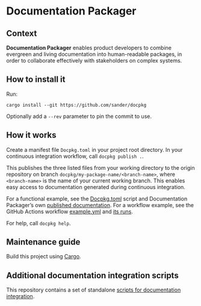 # Documentation Packager

## Context

**Documentation Packager** enables product developers to combine evergreen and living documentation into human-readable packages, in order to collaborate effectively with stakeholders on complex systems.

## How to install it

Run:

```
cargo install --git https://github.com/sander/docpkg
```

Optionally add a `--rev` parameter to pin the commit to use.

## How it works

Create a manifest file `Docpkg.toml` in your project root directory. In your continuous integration workflow, call `docpkg publish .`.

This publishes the three listed files from your working directory to the origin repository on branch `docpkg/my-package-name/<branch-name>`, where `<branch-name>` is the name of your current working branch. This enables easy access to documentation generated during continuous integration.

For a functional example, see the [Docpkg.toml](https://github.com/sander/docpkg/blob/main/Docpkg.toml) script and Documentation Packager’s own [published documentation](https://github.com/sander/docpkg/blob/docpkg/docpkg/main/README.md#readme). For a workflow example, see the GitHub Actions workflow [example.yml](https://github.com/sander/docpkg/blob/main/.github/workflows/example.yml) and [its runs](https://github.com/sander/docpkg/actions/workflows/example.yml).

For help, call `docpkg help`.

## Maintenance guide

Build this project using [Cargo](https://doc.rust-lang.org/cargo/).

## Additional documentation integration scripts

This repository contains a set of standalone [scripts for documentation integration](scripts/README.md).

